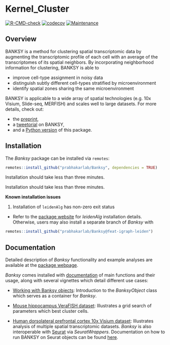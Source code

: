 # Kernel_Cluster

<!-- README.md is generated from README.Rmd. Please edit that file -->
<!-- badges: start -->

[![R-CMD-check](https://github.com/jleechung/Banksy/actions/workflows/R-CMD-check.yaml/badge.svg)](https://github.com/jleechung/Banksy/actions/workflows/R-CMD-check.yaml)
[![codecov](https://codecov.io/gh/jleechung/Banksy/branch/main/graph/badge.svg?token=OZZK4EDVH9)](https://codecov.io/gh/jleechung/Banksy)
[![Maintenance](https://img.shields.io/badge/Maintained%3F-yes-green.svg)](https://github.com/jleechung/Banksy/graphs/commit-activity)
<!-- badges: end -->

## Overview

BANKSY is a method for clustering spatial transcriptomic data by
augmenting the transcriptomic profile of each cell with an average of
the transcriptomes of its spatial neighbors. By incorporating
neighborhood information for clustering, BANKSY is able to

-   improve cell-type assignment in noisy data
-   distinguish subtly different cell-types stratified by
    microenvironment
-   identify spatial zones sharing the same microenvironment

BANKSY is applicable to a wide array of spatial technologies (e.g. 10x
Visium, Slide-seq, MERFISH) and scales well to large datasets. For more
details, check out:

-   the
    [preprint](https://www.biorxiv.org/content/10.1101/2022.04.14.488259v1),
-   a
    [tweetorial](https://twitter.com/vipul1891/status/1515323372535644166?s=20&t=Bc6rz8VeWWptF67FejGYfQ)
    on BANKSY,
-   and a [Python version](https://github.com/prabhakarlab/Banksy_py) of
    this package.

## Installation

The *Banksy* package can be installed via `remotes`:

``` r
remotes::install_github("prabhakarlab/Banksy", dependencies = TRUE)
```

Installation should take less than three minutes.

Installation should take less than three minutes.

**Known installation issues**

1.  Installation of `leidenAlg` has non-zero exit status

-   Refer to the [package
    website](https://github.com/kharchenkolab/leidenAlg#installation)
    for *leidenAlg* installation details. Otherwise, users may also
    install a separate branch of *Banksy* with

``` r
remotes::install_github("prabhakarlab/Banksy@feat-igraph-leiden")
```

## Documentation

Detailed description of *Banksy* functionality and example analyses are
available at the [package
webpage](https://prabhakarlab.github.io/Banksy/).

*Banksy* comes installed with
[documentation](https://prabhakarlab.github.io/Banksy/reference/index.html)
of main functions and their usage, along with several vignettes which
detail different use cases:

-   [Working with Banksy
    objects](https://prabhakarlab.github.io/Banksy/articles/banksy-object.html):
    Introduction to the *BanksyObject* class which serves as a container
    for *Banksy*.

-   [Mouse hippocampus VeraFISH
    dataset](https://prabhakarlab.github.io/Banksy/articles/hippocampus-analysis.html):
    Illustrates a grid search of parameters which best cluster cells.

-   [Human dorsolateral prefrontal cortex 10x Visium
    dataset](https://prabhakarlab.github.io/Banksy/articles/dlpfc-analysis.html):
    Illustrates analysis of multiple spatial transcriptomic datasets.
*Banksy* is also interoperable with
[Seurat](https://satijalab.org/seurat/) via *SeuratWrappers*.
Documentation on how to run BANKSY on Seurat objects can be found
[here](https://github.com/satijalab/seurat-wrappers/blob/master/docs/banksy.md).


